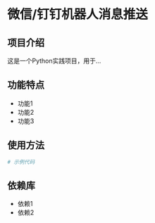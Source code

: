 # 微信/钉钉机器人消息推送

## 项目介绍

这是一个Python实践项目，用于...

## 功能特点

- 功能1
- 功能2
- 功能3

## 使用方法

```python
# 示例代码
```

## 依赖库

- 依赖1
- 依赖2

